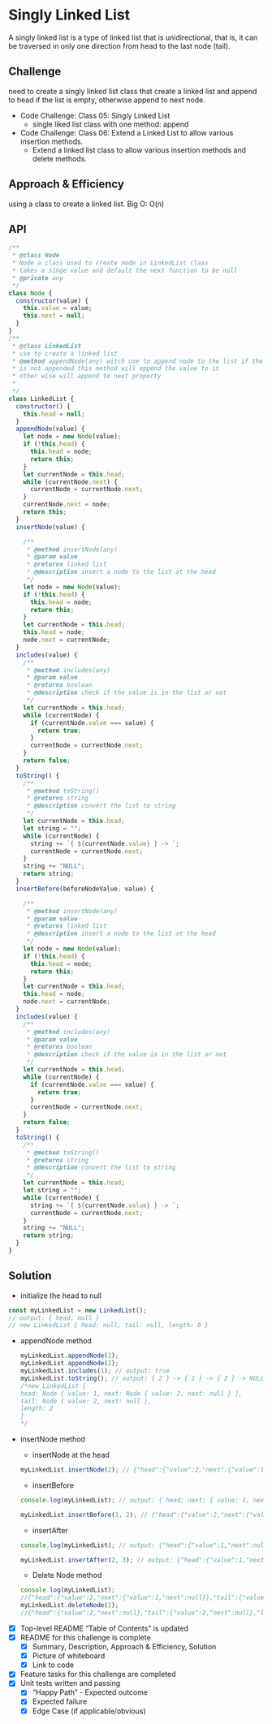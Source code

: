 # Singly Linked List

A singly linked list is a type of linked list that is unidirectional, that is, it can be traversed in only one direction from head to the last node (tail).

## Challenge

need to create a singly linked list class that create a linked list and append to head if the list is empty, otherwise append to next node.

- Code Challenge: Class 05: Singly Linked List
  - single liked list class with one method: append
- Code Challenge: Class 06: Extend a Linked List to allow various insertion methods.
  - Extend a linked list class to allow various insertion methods and delete methods.

## Approach & Efficiency

using a class to create a linked list.
Big O: O(n)

## API

```javascript
/**
 * @class Node
 * Node a class used to create node in LinkedList class
 * takes a singe value and default the next function to be null
 * @private any
 */
class Node {
  constructor(value) {
    this.value = value;
    this.next = null;
  }
}
/**
 * @class LinkedList
 * use to create a linked list
 * @method appendNode(any) witch use to append node to the list if the head
 * is not appended this method will append the value to it
 * other wise will append to next property
 *
 */
class LinkedList {
  constructor() {
    this.head = null;
  }
  appendNode(value) {
    let node = new Node(value);
    if (!this.head) {
      this.head = node;
      return this;
    }
    let currentNode = this.head;
    while (currentNode.next) {
      currentNode = currentNode.next;
    }
    currentNode.next = node;
    return this;
  }
  insertNode(value) {

    /**
     * @method insertNode(any)
     * @param value
     * @returns linked list
     * @description insert a node to the list at the head
     */
    let node = new Node(value);
    if (!this.head) {
      this.head = node;
      return this;
    }
    let currentNode = this.head;
    this.head = node;
    node.next = currentNode;
  }
  includes(value) {
    /**
     * @method includes(any)
     * @param value
     * @returns boolean
     * @description check if the value is in the list or not
     */
    let currentNode = this.head;
    while (currentNode) {
      if (currentNode.value === value) {
        return true;
      }
      currentNode = currentNode.next;
    }
    return false;
  }
  toString() {
    /**
     * @method toString()
     * @returns string
     * @description convert the list to string
     */
    let currentNode = this.head;
    let string = "";
    while (currentNode) {
      string += `{ ${currentNode.value} } -> `;
      currentNode = currentNode.next;
    }
    string += "NULL";
    return string;
  }
  insertBefore(beforeNodeValue, value) {

    /**
     * @method insertNode(any)
     * @param value
     * @returns linked list
     * @description insert a node to the list at the head
     */
    let node = new Node(value);
    if (!this.head) {
      this.head = node;
      return this;
    }
    let currentNode = this.head;
    this.head = node;
    node.next = currentNode;
  }
  includes(value) {
    /**
     * @method includes(any)
     * @param value
     * @returns boolean
     * @description check if the value is in the list or not
     */
    let currentNode = this.head;
    while (currentNode) {
      if (currentNode.value === value) {
        return true;
      }
      currentNode = currentNode.next;
    }
    return false;
  }
  toString() {
    /**
     * @method toString()
     * @returns string
     * @description convert the list to string
     */
    let currentNode = this.head;
    let string = "";
    while (currentNode) {
      string += `{ ${currentNode.value} } -> `;
      currentNode = currentNode.next;
    }
    string += "NULL";
    return string;
  }
}
```

## Solution

- initialize the head to null

```javascript
const myLinkedList = new LinkedList();
// output: { head: null }
// new LinkedList { head: null, tail: null, length: 0 }
```

- appendNode method

  ```javascript
  myLinkedList.appendNode(1);
  myLinkedList.appendNode(2);
  myLinkedList.includes(1); // output: true
  myLinkedList.toString(); // output: { 2 } -> { 1 } -> { 2 } -> NULL
  /*new LinkedList {
  head: Node { value: 1, next: Node { value: 2, next: null } },
  tail: Node { value: 2, next: null },
  length: 2
  }
  */
  ```

- insertNode method


  - insertNode at the head

  ```javascript
  myLinkedList.insertNode(2); // {"head":{"value":2,"next":{"value":1,"next":{"value":2,"next":null}}},"tail":{"value":2,"next":null},"length":3}
  ```

  - insertBefore

  ```javascript
  console.log(myLinkedList); // output: { head: next: { value: 1, next: null },"tail":{"value":1,"next":null},"length":1 }

  myLinkedList.insertBefore(1, 2); // {"head":{"value":2,"next":{"value":1,"next":null}},"tail":{"value":1,"next":null},"length":2}
  ```

  - insertAfter

  ```javascript
  console.log(myLinkedList); // output: {"head":{"value":1,"next":null},"tail":{"value":1,"next":null},"length":1}

  myLinkedList.insertAfter(2, 3); // output: {"head":{"value":1,"next":{"value":2,"next":null}},"tail":{"value":2,"next":null},"length":2}
  ```

  - Delete Node method

  ```javascript
  console.log(myLinkedList);
  //{"head":{"value":2,"next":{"value":1,"next":null}},"tail":{"value":1,"next":null},"length":2}
  myLinkedList.deleteNode(2);
  //{"head":{"value":2,"next":null},"tail":{"value":2,"next":null},"length":1}
  ```


- [x] Top-level README “Table of Contents” is updated
- [x] README for this challenge is complete
  - [x] Summary, Description, Approach & Efficiency, Solution
  - [x] Picture of whiteboard
  - [x] Link to code
- [x] Feature tasks for this challenge are completed
- [x] Unit tests written and passing
  - [x] “Happy Path” - Expected outcome
  - [x] Expected failure
  - [x] Edge Case (if applicable/obvious)

